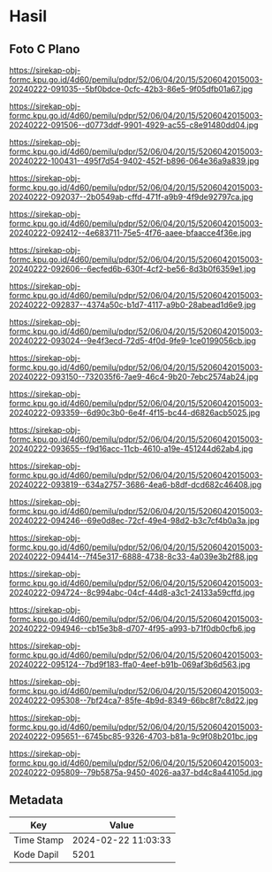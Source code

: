 # Hasil

## Foto C Plano

https://sirekap-obj-formc.kpu.go.id/4d60/pemilu/pdpr/52/06/04/20/15/5206042015003-20240222-091035--5bf0bdce-0cfc-42b3-86e5-9f05dfb01a67.jpg

https://sirekap-obj-formc.kpu.go.id/4d60/pemilu/pdpr/52/06/04/20/15/5206042015003-20240222-091506--d0773ddf-9901-4929-ac55-c8e91480dd04.jpg

https://sirekap-obj-formc.kpu.go.id/4d60/pemilu/pdpr/52/06/04/20/15/5206042015003-20240222-100431--495f7d54-9402-452f-b896-064e36a9a839.jpg

https://sirekap-obj-formc.kpu.go.id/4d60/pemilu/pdpr/52/06/04/20/15/5206042015003-20240222-092037--2b0549ab-cffd-471f-a9b9-4f9de92797ca.jpg

https://sirekap-obj-formc.kpu.go.id/4d60/pemilu/pdpr/52/06/04/20/15/5206042015003-20240222-092412--4e683711-75e5-4f76-aaee-bfaacce4f36e.jpg

https://sirekap-obj-formc.kpu.go.id/4d60/pemilu/pdpr/52/06/04/20/15/5206042015003-20240222-092606--6ecfed6b-630f-4cf2-be56-8d3b0f6359e1.jpg

https://sirekap-obj-formc.kpu.go.id/4d60/pemilu/pdpr/52/06/04/20/15/5206042015003-20240222-092837--4374a50c-b1d7-4117-a9b0-28abead1d6e9.jpg

https://sirekap-obj-formc.kpu.go.id/4d60/pemilu/pdpr/52/06/04/20/15/5206042015003-20240222-093024--9e4f3ecd-72d5-4f0d-9fe9-1ce0199056cb.jpg

https://sirekap-obj-formc.kpu.go.id/4d60/pemilu/pdpr/52/06/04/20/15/5206042015003-20240222-093150--732035f6-7ae9-46c4-9b20-7ebc2574ab24.jpg

https://sirekap-obj-formc.kpu.go.id/4d60/pemilu/pdpr/52/06/04/20/15/5206042015003-20240222-093359--6d90c3b0-6e4f-4f15-bc44-d6826acb5025.jpg

https://sirekap-obj-formc.kpu.go.id/4d60/pemilu/pdpr/52/06/04/20/15/5206042015003-20240222-093655--f9d16acc-11cb-4610-a19e-451244d62ab4.jpg

https://sirekap-obj-formc.kpu.go.id/4d60/pemilu/pdpr/52/06/04/20/15/5206042015003-20240222-093819--634a2757-3686-4ea6-b8df-dcd682c46408.jpg

https://sirekap-obj-formc.kpu.go.id/4d60/pemilu/pdpr/52/06/04/20/15/5206042015003-20240222-094246--69e0d8ec-72cf-49e4-98d2-b3c7cf4b0a3a.jpg

https://sirekap-obj-formc.kpu.go.id/4d60/pemilu/pdpr/52/06/04/20/15/5206042015003-20240222-094414--7f45e317-6888-4738-8c33-4a039e3b2f88.jpg

https://sirekap-obj-formc.kpu.go.id/4d60/pemilu/pdpr/52/06/04/20/15/5206042015003-20240222-094724--8c994abc-04cf-44d8-a3c1-24133a59cffd.jpg

https://sirekap-obj-formc.kpu.go.id/4d60/pemilu/pdpr/52/06/04/20/15/5206042015003-20240222-094946--cb15e3b8-d707-4f95-a993-b71f0db0cfb6.jpg

https://sirekap-obj-formc.kpu.go.id/4d60/pemilu/pdpr/52/06/04/20/15/5206042015003-20240222-095124--7bd9f183-ffa0-4eef-b91b-069af3b6d563.jpg

https://sirekap-obj-formc.kpu.go.id/4d60/pemilu/pdpr/52/06/04/20/15/5206042015003-20240222-095308--7bf24ca7-85fe-4b9d-8349-66bc8f7c8d22.jpg

https://sirekap-obj-formc.kpu.go.id/4d60/pemilu/pdpr/52/06/04/20/15/5206042015003-20240222-095651--6745bc85-9326-4703-b81a-9c9f08b201bc.jpg

https://sirekap-obj-formc.kpu.go.id/4d60/pemilu/pdpr/52/06/04/20/15/5206042015003-20240222-095809--79b5875a-9450-4026-aa37-bd4c8a44105d.jpg


## Metadata

| Key        | Value               |
| ---------- | ------------------- |
| Time Stamp | 2024-02-22 11:03:33 |
| Kode Dapil | 5201                |




